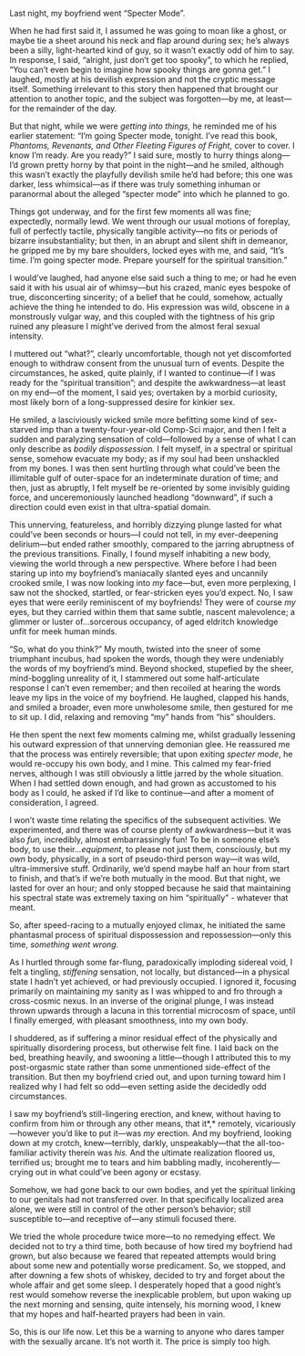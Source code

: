 Last night, my boyfriend went “Specter Mode”.  

When he had first said it, I assumed he was going to moan like a ghost, or maybe tie a sheet around his neck and flap around during sex; he’s always been a silly, light-hearted kind of guy, so it wasn’t exactly odd of him to say. In response, I said, “alright, just don’t get too spooky”, to which he replied, “You can’t even begin to imagine how spooky things are gonna get.” I laughed, mostly at his devilish expression and not the cryptic message itself. Something irrelevant to this story then happened that brought our attention to another topic, and the subject was forgotten—by me, at least—for the remainder of the day.  

But that night, while we were *getting into things,* he reminded me of his earlier statement: “I’m going Specter mode, tonight. I’ve read this book, *Phantoms, Revenants, and Other Fleeting Figures of Fright,* cover to cover. I know I’m ready. Are you ready?” I said sure, mostly to hurry things along—I’d grown pretty horny by that point in the night—and he smiled, although this wasn’t exactly the playfully devilish smile he’d had before; this one was darker, less whimsical—as if there was truly something inhuman or paranormal about the alleged “specter mode” into which he planned to go.  

Things got underway, and for the first few moments all was fine; expectedly, normally lewd. We went through our usual motions of foreplay, full of perfectly tactile, physically tangible activity—no fits or periods of bizarre insubstantiality; but then, in an abrupt and silent shift in demeanor, he gripped me by my bare shoulders, locked eyes with me, and said, “It’s time. I’m going specter mode. Prepare yourself for the spiritual transition.”  

I would’ve laughed, had anyone else said such a thing to me; or had he even said it with his usual air of whimsy—but his crazed, manic eyes bespoke of true, disconcerting sincerity; of a belief that he could, somehow, actually achieve the thing he intended to do. His expression was wild, obscene in a monstrously vulgar way, and this coupled with the tightness of his grip ruined any pleasure I might’ve derived from the almost feral sexual intensity.  

I muttered out “what?”, clearly uncomfortable, though not yet discomforted enough to withdraw consent from the unusual turn of events. Despite the circumstances, he asked, quite plainly, if I wanted to continue—if I was ready for the “spiritual transition”; and despite the awkwardness—at least on my end—of the moment, I said yes; overtaken by a morbid curiosity, most likely born of a long-suppressed desire for kinkier sex.  

He smiled, a lasciviously wicked smile more befitting some kind of sex-starved imp than a twenty-four-year-old Comp-Sci major, and then I felt a sudden and paralyzing sensation of cold—followed by a sense of what I can only describe as *bodily dispossession.* I felt myself, in a spectral or spiritual sense, somehow evacuate my body; as if my soul had been unshackled from my bones. I was then sent hurtling through what could’ve been the illimitable gulf of outer-space for an indeterminate duration of time; and then, just as abruptly, I felt myself be re-oriented by some invisibly guiding force, and unceremoniously launched headlong “downward”, if such a direction could even exist in that ultra-spatial domain.  

This unnerving, featureless, and horribly dizzying plunge lasted for what could’ve been seconds or hours—I could not tell, in my ever-deepening delirium—but ended rather smoothly, compared to the jarring abruptness of the previous transitions. Finally, I found myself inhabiting a new body, viewing the world through a new perspective. Where before I had been staring up into my boyfriend’s maniacally slanted eyes and uncannily crooked smile, I was now looking into *my* face—but, even more perplexing, I saw not the shocked, startled, or fear-stricken eyes you’d expect. No, I saw eyes that were eerily reminiscent of my boyfriends! They were of course *my* eyes, but they carried within them that same subtle, nascent malevolence; a glimmer or luster of...sorcerous occupancy, of aged eldritch knowledge unfit for meek human minds. 

“So, what do you think?” My mouth, twisted into the sneer of some triumphant incubus, had spoken the words, though they were undeniably the words of my boyfriend’s mind. Beyond shocked, stupefied by the sheer, mind-boggling unreality of it, I stammered out some half-articulate response I can’t even remember; and then recoiled at hearing the words leave my lips in the voice of my boyfriend. He laughed, clapped his hands, and smiled a broader, even more unwholesome smile, then gestured for me to sit up. I did, relaxing and removing “my” hands from “his” shoulders.  

He then spent the next few moments calming me, whilst gradually lessening his outward expression of that unnerving demonian glee. He reassured me that the process was entirely reversible; that upon exiting *specter mode*, he would re-occupy his own body, and I mine. This calmed my fear-fried nerves, although I was still obviously a little jarred by the whole situation. When I had settled down enough, and had grown as accustomed to his body as I could, he asked if I’d like to continue—and after a moment of consideration, I agreed.  

I won’t waste time relating the specifics of the subsequent activities. We experimented, and there was of course plenty of awkwardness—but it was also *fun,* incredibly, almost embarrassingly fun! To be in someone else’s body, to use their..*.equipment*, to please not just them, consciously, but my *own* body, physically, in a sort of pseudo-third person way—it was wild, ultra-immersive stuff. Ordinarily, we’d spend maybe half an hour from start to finish, and that’s if we’re both mutually in the mood. But that night, we lasted for over an hour; and only stopped because he said that maintaining his spectral state was extremely taxing on him “spiritually” - whatever that meant.  

So, after speed-racing to a mutually enjoyed climax, he initiated the same phantasmal process of spiritual dispossession and repossession—only this time, *something went wrong.*  

As I hurtled through some far-flung, paradoxically imploding sidereal void, I felt a tingling, *stiffening* sensation, not locally, but distanced—in a physical state I hadn’t yet achieved, or had previously occupied. I ignored it, focusing primarily on maintaining my sanity as I was whipped to and fro through a cross-cosmic nexus. In an inverse of the original plunge, I was instead thrown upwards through a lacuna in this torrential microcosm of space, until I finally emerged, with pleasant smoothness, into my own body.  

I shuddered, as if suffering a minor residual effect of the physically and spiritually disordering process, but otherwise felt fine. I laid back on the bed, breathing heavily, and swooning a little—though I attributed this to my post-orgasmic state rather than some unmentioned side-effect of the transition. But then my boyfriend cried out, and upon turning toward him I realized why I had felt so odd—even setting aside the decidedly odd circumstances.  

I saw my boyfriend’s still-lingering erection, and knew, without having to confirm from him or through any other means, that it*,* remotely, vicariously—however you’d like to put it—was *my* erection. And my boyfriend, looking down at my crotch, knew—terribly, darkly, unspeakably—that the all-too-familiar activity therein was *his.* And the ultimate realization floored us, terrified us; brought me to tears and him babbling madly, incoherently—crying out in what could’ve been agony or ecstasy.  

Somehow, we had gone back to our own bodies, and yet the spiritual linking to our genitals had not transferred over. In that specifically localized area alone, we were still in control of the other person’s behavior; still susceptible to—and receptive of—any stimuli focused there.  

We tried the whole procedure twice more—to no remedying effect. We decided not to try a third time, both because of how tired my boyfriend had grown, but also because we feared that repeated attempts would bring about some new and potentially worse predicament. So, we stopped, and after downing a few shots of whiskey, decided to try and forget about the whole affair and get some sleep. I desperately hoped that a good night’s rest would somehow reverse the inexplicable problem, but upon waking up the next morning and sensing, quite intensely, his morning wood, I knew that my hopes and half-hearted prayers had been in vain.  

So, this is our life now. Let this be a warning to anyone who dares tamper with the sexually arcane. It’s not worth it. The price is simply too high. 